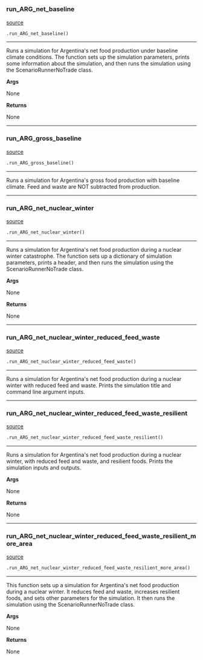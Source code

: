 #


### run_ARG_net_baseline
[source](https://github.com/allfed/allfed-integrated-model/blob/master/src/scenarios/run_ARG_1a_to_2d.py/#L13)
```python
.run_ARG_net_baseline()
```

---
Runs a simulation for Argentina's net food production under baseline climate conditions.
The function sets up the simulation parameters, prints some information about the simulation,
and then runs the simulation using the ScenarioRunnerNoTrade class.


**Args**

None


**Returns**

None

----


### run_ARG_gross_baseline
[source](https://github.com/allfed/allfed-integrated-model/blob/master/src/scenarios/run_ARG_1a_to_2d.py/#L67)
```python
.run_ARG_gross_baseline()
```

---
Runs a simulation for Argentina's gross food production with baseline climate.
Feed and waste are NOT subtracted from production.

----


### run_ARG_net_nuclear_winter
[source](https://github.com/allfed/allfed-integrated-model/blob/master/src/scenarios/run_ARG_1a_to_2d.py/#L116)
```python
.run_ARG_net_nuclear_winter()
```

---
Runs a simulation for Argentina's net food production during a nuclear winter catastrophe.
The function sets up a dictionary of simulation parameters, prints a header, and then runs
the simulation using the ScenarioRunnerNoTrade class.


**Args**

None


**Returns**

None

----


### run_ARG_net_nuclear_winter_reduced_feed_waste
[source](https://github.com/allfed/allfed-integrated-model/blob/master/src/scenarios/run_ARG_1a_to_2d.py/#L171)
```python
.run_ARG_net_nuclear_winter_reduced_feed_waste()
```

---
Runs a simulation for Argentina's net food production during a nuclear winter with reduced feed and waste.
Prints the simulation title and command line argument inputs.

----


### run_ARG_net_nuclear_winter_reduced_feed_waste_resilient
[source](https://github.com/allfed/allfed-integrated-model/blob/master/src/scenarios/run_ARG_1a_to_2d.py/#L219)
```python
.run_ARG_net_nuclear_winter_reduced_feed_waste_resilient()
```

---
Runs a simulation for Argentina's net food production during a nuclear winter, with reduced feed and waste, and
resilient foods. Prints the simulation inputs and outputs.


**Args**

None


**Returns**

None

----


### run_ARG_net_nuclear_winter_reduced_feed_waste_resilient_more_area
[source](https://github.com/allfed/allfed-integrated-model/blob/master/src/scenarios/run_ARG_1a_to_2d.py/#L276)
```python
.run_ARG_net_nuclear_winter_reduced_feed_waste_resilient_more_area()
```

---
This function sets up a simulation for Argentina's net food production during a nuclear winter.
It reduces feed and waste, increases resilient foods, and sets other parameters for the simulation.
It then runs the simulation using the ScenarioRunnerNoTrade class.


**Args**

None


**Returns**

None
